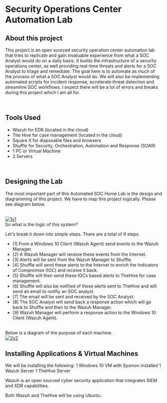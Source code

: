 # Security Operations Center Automation Lab

## About this project
This project is an open sourced security operation center automation lab that tries to replicate and gain invaluable experience from what a SOC Analyst would do on a daily basis. It builds the infrastructure of a security operations center, as well providing real-time threats and alerts for a SOC Analyst to triage and remediate. The goal here is to automate as much of the process of what a SOC Analyst would do. We will also be implementing automated scripts for incident response, accelerate threat detection and streamline SOC workflows. I expect there will be a lot of errors and breaks during this project which I am all for. 

<br/>

## Tools Used
- Wazuh for EDR (located in the cloud)
- The Hive for case management (located in the cloud)
- Square X for disposable files and browsers
- Shuffle for Security, Orchestration, Automation and Response (SOAR)
- 1 PC or Virtual Machine
- 2 Servers
  
<br/>

## Designing the Lab

The most important part of this Automated SOC Home Lab is the design and diagramming of this project.
We have to map this project logically. Please see diagram below.

<br/>
<a href="https://ibb.co/h1JTdyP"><img src="https://i.ibb.co/vv6MdH7/1v1.png" alt="1v1" border="0"></a>

<br/>
So what is the logic of this system?

Let's break it down into simple steps.
There are a total of 9 steps.

- [1] From a Windows 10 Client (Wazuh Agent) send events to the Wazuh Manager.
- [2] A Wazuh Manager will receive these events from the Internet.
- [3] Alerts will be sent from the Wazuh Manager to Shuffle.
- [4] Shuffle will send these alerts to the Internet to enrich the Indicators of Compromise (IOC) and receive it back.
- [5] Shuffle will then send these IOCs based alerts to TheHive for case management.
- [6] Shuffle will also be notified of these alerts sent to TheHive and will send an email to notifiy an SOC analyst.
- [7] The email will be sent and received by the SOC Analyst.
- [8] The SOC Analyst will send back a response action which will go back to Shuffle and then to the Wazuh Manager.
- [9] Wazuh Manager will perform a response action to the Windows 10 Client (Wazuh Agent).

<br/>
Below is a diagram of the purpose of each machine. 

<br/>
<a href="https://ibb.co/Hx5Z7DS"><img src="https://i.ibb.co/Gtzm7v6/2v2.png" alt="2v2" border="0"></a>

<br/>

## Installing Applications & Virtual Machines

We will be installing the following:
1 Windows 10 VM with Sysmon installed
1 Wazuh Server
1 TheHive Server

Wazuh is an open sourced cyber security application that integrates SIEM and XDR capabilities. 

Both Wazuh and TheHive will be using Ubuntu.


